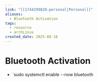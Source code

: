 ```yaml
---
link: "[[1744299820-personal|Personal]]"
aliases:
  - Bluetooth Activation
tags:
  - resource
  - archLinux
created_date: 2025-08-16
---
```

# Bluetooth Activation
- `sudo systemctl enable --now bluetooth
